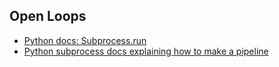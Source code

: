 ## Open Loops

+ [Python docs: Subprocess.run][sp-run]
+ [Python subprocess docs explaining how to make a pipeline][pipeline]


[sp-run]: <https://docs.python.org/3/library/subprocess.html#subprocess.run>
"subprocess -- Subprocess management -- Python 3.9.5"
[pipeline]: 
<https://docs.python.org/3.7/library/subprocess.html#replacing-shell-pipeline>
"Python Subprocess documentation: replacing shell pipelines"
